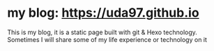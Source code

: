 # my blog: https://uda97.github.io
This is my blog, it is a static page built with git & Hexo technology.
Sometimes I will share some of my life experience or technology on it

